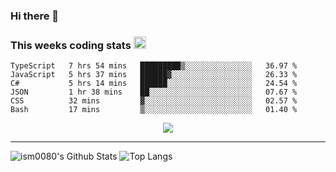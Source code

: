 ### Hi there 👋

<!--START_SECTION:giphy-->
<!--END_SECTION:giphy-->

### This weeks coding stats <img src="https://media1.giphy.com/media/LmNwrBhejkK9EFP504/giphy.gif?cid=ecf05e4723nsktnyyj53u162g7cy5rjqfg6gz06kxdg5y55g&rid=giphy.gif" width="20" height="20" />
<!--START_SECTION:waka-->

```text
TypeScript   7 hrs 54 mins   █████████▒░░░░░░░░░░░░░░░   36.97 %
JavaScript   5 hrs 37 mins   ██████▓░░░░░░░░░░░░░░░░░░   26.33 %
C#           5 hrs 14 mins   ██████░░░░░░░░░░░░░░░░░░░   24.54 %
JSON         1 hr 38 mins    ██░░░░░░░░░░░░░░░░░░░░░░░   07.67 %
CSS          32 mins         ▓░░░░░░░░░░░░░░░░░░░░░░░░   02.57 %
Bash         17 mins         ▒░░░░░░░░░░░░░░░░░░░░░░░░   01.40 %
```

<!--END_SECTION:waka-->

<!--START_SECTION:comicstrip-->
<p align="center">
 <a href="https://xkcd.com/">
 <img src="https://imgs.xkcd.com/comics/types_of_scopes.png" />
</a>
</p>
<!--END_SECTION:comicstrip-->

---

![ism0080's Github Stats](https://github-readme-stats.vercel.app/api?username=ism0080&show_icons=true%hide_border=true&hide=issues)
![Top Langs](https://github-readme-stats.vercel.app/api/top-langs/?username=ism0080&layout=compact)

<!--
**ism0080/ism0080** is a ✨ _special_ ✨ repository because its `README.md` (this file) appears on your GitHub profile.

Here are some ideas to get you started:

- 🔭 I’m currently working on ...
- 🌱 I’m currently learning ...
- 👯 I’m looking to collaborate on ...
- 🤔 I’m looking for help with ...
- 💬 Ask me about ...
- 📫 How to reach me: ...
- 😄 Pronouns: ...
- ⚡ Fun fact: ...
-->
